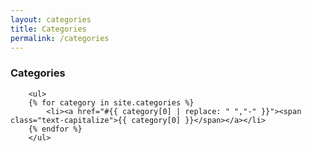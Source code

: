 ```yaml
---
layout: categories
title: Categories
permalink: /categories
---
```


<!-- Create Table of Contents (toc) -->
<div class="toc mt-4 mb-4 lead">
    <h3 class="font-weight-bold">Categories</h3>

<!--
	- ul ==> NOT AN UNORDERED LIST... 
	- When more categories, may need to change to real table - decrease height of toc...
-->
	    <ul>
		{% for category in site.categories %}
			<li><a href="#{{ category[0] | replace: " ","-" }}"><span class="text-capitalize">{{ category[0] }}</span></a></li>
		{% endfor %}
		</ul>

</div>

